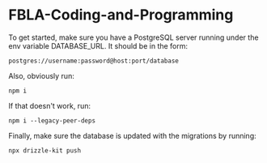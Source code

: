 # FBLA-Coding-and-Programming

To get started, make sure you have a PostgreSQL server running 
under the env variable DATABASE_URL. It should be in the form:

```
postgres://username:password@host:port/database
```

Also, obviously run:
```
npm i
```

If that doesn't work, run:
```
npm i --legacy-peer-deps
```

Finally, make sure the database is updated with the migrations by running:
```
npx drizzle-kit push
```
